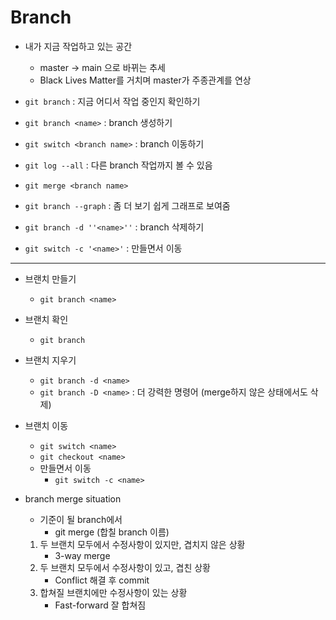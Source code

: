 # Branch

- 내가 지금 작업하고 있는 공간
  - master -> main 으로 바뀌는 추세 
  - Black Lives Matter를 거치며 master가 주종관계를 연상

- `git branch` : 지금 어디서 작업 중인지 확인하기
- `git branch <name>` : branch 생성하기
- `git switch <branch name>` : branch 이동하기
- `git log --all` : 다른 branch 작업까지 볼 수 있음
- `git merge <branch name>`

- `git branch --graph` : 좀 더 보기 쉽게 그래프로 보여줌
- `git branch -d ''<name>''` : branch 삭제하기
- `git switch -c '<name>'` : 만들면서 이동

---

- 브랜치 만들기

  - `git branch <name>`

- 브랜치 확인

  - `git branch`

- 브랜치 지우기

  - `git branch -d <name>`
  - `git branch -D <name>` : 더 강력한 명령어 (merge하지 않은 상태에서도 삭제)

- 브랜치 이동

  - `git switch <name>`
  - `git checkout <name>`
  - 만들면서 이동
    - `git switch -c <name>`

- branch merge situation

  - 기준이 될 branch에서
    - git merge (합칠 branch 이름)

  1. 두 브랜치 모두에서 수정사항이 있지만, 겹치지 않은 상황
     - 3-way merge
  2. 두 브랜치 모두에서 수정사항이 있고, 겹친 상황
     - Conflict 해결 후 commit
  3. 합쳐질 브랜치에만 수정사항이 있는 상황
     - Fast-forward 잘 합쳐짐